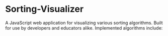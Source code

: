 # Sorting-Visualizer

A JavaScript web application for visualizing various sorting algorithms. Built for use by developers and educators alike. Implemented algorithms include:




